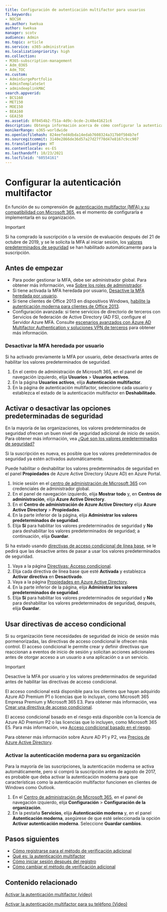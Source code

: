 ```yaml
---
title: Configuración de autenticación multifactor para usuarios
f1.keywords:
- NOCSH
ms.author: kwekua
author: kwekua
manager: scotv
audience: Admin
ms.topic: article
ms.service: o365-administration
ms.localizationpriority: high
ms.collection:
- M365-subscription-management
- Adm_O365
- Adm_TOC
ms.custom:
- AdminSurgePortfolio
- AdminTemplateSet
- admindeeplinkMAC
search.appverid:
- BCS160
- MET150
- MOE150
- BEA160
- GEA150
ms.assetid: 8f0454b2-f51a-4d9c-bcde-2c48e41621c6
description: Obtenga información acerca de cómo configurar la autenticación multifactor para su organización.
monikerRange: o365-worldwide
ms.openlocfilehash: 824eefed4dbda14edab7608324a317b0f504b7ef
ms.sourcegitcommit: 3140e2866de36d57a27d27f70d47e8167c9cc907
ms.translationtype: HT
ms.contentlocale: es-ES
ms.lasthandoff: 10/23/2021
ms.locfileid: "60554161"
---
```

# <a name="set-up-multifactor-authentication"></a>Configurar la autenticación multifactor

En función de su comprensión de [autenticación multifactor (MFA) y su compatibilidad con Microsoft 365](multi-factor-authentication-microsoft-365.md), es el momento de configurarla e implementarla en su organización.

> [!IMPORTANT]
> Si ha comprado la suscripción o la versión de evaluación después del 21 de octubre de 2019, y se le solicita la MFA al iniciar sesión, los [valores predeterminados de seguridad](/azure/active-directory/fundamentals/concept-fundamentals-security-defaults) se han habilitado automáticamente para la suscripción.

## <a name="before-you-begin"></a>Antes de empezar

- Para poder gestionar la MFA, debe ser administrador global. Para obtener más información, vea [Sobre los roles de administrador](../add-users/about-admin-roles.md).
- Si tiene activada la MFA heredada por usuario, [Desactive la MFA heredada por usuario](#turn-off-legacy-per-user-mfa).
- Si tiene clientes de Office 2013 en dispositivos Windows, [habilite la autenticación moderna para clientes de Office 2013](./enable-modern-authentication.md).
- Configuración avanzada: si tiene servicios de directorio de terceros con Servicios de federación de Active Directory (AD FS), configure el Servidor Azure MFA. Consulte [escenarios avanzados con Azure AD Multifactor Authentication y soluciones VPN de terceros](/azure/active-directory/authentication/howto-mfaserver-nps-vpn) para obtener más información.

### <a name="turn-off-legacy-per-user-mfa"></a>Desactivar la MFA heredada por usuario

Si ha activado previamente la MFA por usuario, debe desactivarla antes de habilitar los valores predeterminados de seguridad.

1. En el centro de administración de Microsoft 365, en el panel de navegación izquierdo, elija **Usuarios** \> **Usuarios activos**.
1. En la página **Usuarios activos**, elija **Autenticación multifactor**.
1. En la página de autenticación multifactor, seleccione cada usuario y establezca el estado de la autenticación multifactor en **Deshabilitado**.

## <a name="turn-security-defaults-on-or-off"></a>Activar o desactivar las opciones predeterminadas de seguridad

En la mayoría de las organizaciones, los valores predeterminados de seguridad ofrecen un buen nivel de seguridad adicional de inicio de sesión. Para obtener más información, vea [¿Qué son los valores predeterminados de seguridad?](/azure/active-directory/fundamentals/concept-fundamentals-security-defaults)

Si la suscripción es nueva, es posible que los valores predeterminados de seguridad ya estén activados automáticamente.

Puede habilitar o deshabilitar los valores predeterminados de seguridad en el panel **Propiedades** de Azure Active Directory (Azure AD) en Azure Portal.

1. Inicie sesión en el [centro de administración de Microsoft 365](https://admin.microsoft.com) con credenciales de administrador global.
2. En el panel de navegación izquierdo, elija **Mostrar todo** y, en **Centros de administración**, elija **Azure Active Directory**.
3. En el **Centro de administración de Azure Active Directory** elija **Azure Active Directory** \> **Propiedades**.
4. En la parte inferior de la página, elija **Administrar los valores predeterminados de seguridad**.
5. Elija **Sí** para habilitar los valores predeterminados de seguridad y **No** para deshabilitar los valores predeterminados de seguridad; a continuación, elija **Guardar**.

Si ha estado usando [directivas de acceso condicional de línea base](/azure/active-directory/conditional-access/concept-baseline-protection), se le pedirá que las desactive antes de pasar a usar los valores predeterminados de seguridad.

1. Vaya a la página [Directivas: Acceso condicional](https://portal.azure.com/#blade/Microsoft_AAD_IAM/ConditionalAccessBlade/Policies).
2. Elija cada directiva de línea base que esté **Activada** y establezca **Activar directiva** en **Desactivado**.
3. Vaya a la página [Propiedades en Azure Active Directory](https://portal.azure.com/#blade/Microsoft_AAD_IAM/ActiveDirectoryMenuBlade/Properties).
4. En la parte inferior de la página, elija **Administrar los valores predeterminados de seguridad**.
5. Elija **Sí** para habilitar los valores predeterminados de seguridad y **No** para deshabilitar los valores predeterminados de seguridad, después, elija **Guardar**.

## <a name="use-conditional-access-policies"></a>Usar directivas de acceso condicional

Si su organización tiene necesidades de seguridad de inicio de sesión más pormenorizadas, las directivas de acceso condicional le ofrecen más control. El acceso condicional le permite crear y definir directivas que reaccionan a eventos de inicio de sesión y solicitan acciones adicionales antes de otorgar acceso a un usuario a una aplicación o a un servicio.

> [!IMPORTANT]
> Desactive la MFA por usuario y los valores predeterminados de seguridad antes de habilitar las directivas de acceso condicional.

El acceso condicional está disponible para los clientes que hayan adquirido Azure AD Premium P1 o licencias que lo incluyan, como Microsoft 365 Empresa Premium y Microsoft 365 E3. Para obtener más información, vea [Crear una directiva de acceso condicional](/azure/active-directory/authentication/tutorial-enable-azure-mfa).

El acceso condicional basado en el riesgo está disponible con la licencia de Azure AD Premium P2 o las licencias que lo incluyen, como Microsoft 365 E5. Para más información, vea [Acceso condicional basado en el riesgo](/azure/active-directory/conditional-access/howto-conditional-access-policy-risk).

Para obtener más información sobre Azure AD P1 y P2, vea [Precios de Azure Active Directory](https://azure.microsoft.com/pricing/details/active-directory/).

### <a name="turn-on-modern-authentication-for-your-organization"></a>Activar la autenticación moderna para su organización

Para la mayoría de las suscripciones, la autenticación moderna se activa automáticamente, pero si compró la suscripción antes de agosto de 2017, es probable que deba activar la autenticación moderna para que características como la autenticación multifactor funcionen en clientes de Windows como Outlook.


1. En el <a href="https://go.microsoft.com/fwlink/p/?linkid=2024339" target="_blank">Centro de administración de Microsoft 365</a>, en el panel de navegación izquierdo, elija **Configuración** \> **Configuración de la organización**.
2. En la pestaña **Servicios**, elija **Autenticación moderna** y, en el panel **Autenticación moderna**, asegúrese de que esté seleccionada la opción **Activar autenticación moderna**. Seleccione **Guardar cambios**.


## <a name="next-steps"></a>Pasos siguientes

- [Cómo registrarse para el método de verificación adicional](https://support.microsoft.com/office/ace1d096-61e5-449b-a875-58eb3d74de14)
- [Qué es: la autenticación multifactor](https://support.microsoft.com/help/4577374/what-is-multifactor-authentication)
- [Cómo iniciar sesión después del registro](https://support.microsoft.com/office/2b856342-170a-438e-9a4f-3c092394d3cb)
- [Cómo cambiar el método de verificación adicional](https://support.microsoft.com/office/956ec8d0-7081-4518-a701-f8414cc20831)

## <a name="related-content"></a>Contenido relacionado


[Activar la autenticación multifactor (vídeo)](../../business-video/turn-on-mfa.md)

[Activar la autenticación multifactor para su teléfono (Vídeo)](../../business-video/set-up-mfa.md)

